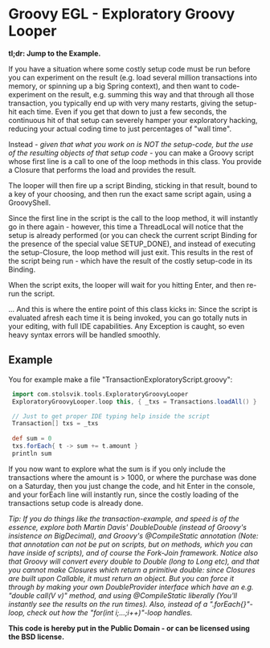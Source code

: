 Groovy EGL - Exploratory Groovy Looper
========================================

**tl;dr: Jump to the Example.**

If you have a situation where some costly setup code must be run before you can experiment on the result (e.g. load several million transactions into memory, or spinning up a big Spring context), and then want to code-experiment on the result, e.g. summing this way and that through all those transaction, you typically end up with very many restarts, giving the setup-hit each time. Even if you get that down to just a few seconds, the continuous hit of that setup can severely hamper your exploratory hacking, reducing your actual coding time to just percentages of "wall time".
 
Instead - _given that what you work on is NOT the setup-code, but the use of the resulting objects of that setup code_ - you can make a Groovy script whose first line is a call to one of the loop methods in this class. You provide a Closure that performs the load and provides the result.

The looper will then fire up a script Binding, sticking in that result, bound to a key of your choosing, and then run the exact same script again, using a GroovyShell.

Since the first line in the script is the call to the loop method, it will instantly go in there again - however, this time a ThreadLocal will notice that the setup is already performed (or you can check the current script Binding for the presence of the special value SETUP_DONE), and instead of executing the setup-Closure, the loop method will just exit. This results in the rest of the script being run - which have the result of the costly setup-code in its Binding.

When the script exits, the looper will wait for you hitting Enter, and then re-run the script.

... And this is where the entire point of this class kicks in: Since the script is evaluated afresh each time it is being invoked, you can go totally nuts in your editing, with full IDE capabilities. Any Exception is caught, so even heavy syntax errors will be handled smoothly.

Example
--------
You for example make a file "TransactionExploratoryScript.groovy":
```groovy
 import com.stolsvik.tools.ExploratoryGroovyLooper
 ExploratoryGroovyLooper.loop this, { _txs = Transactions.loadAll() }

 // Just to get proper IDE typing help inside the script
 Transaction[] txs = _txs
 
 def sum = 0
 txs.forEach{ t -> sum += t.amount }
 println sum
```

If you now want to explore what the sum is if you only include the transactions where the amount is > 1000, or where the purchase was done on a Saturday, then you just change the code, and hit Enter in the console, and your forEach line will instantly run, since the costly loading of the transactions setup code is already done.

_Tip: If you do things like the transaction-example, and speed is of the essence, explore both Martin Davis' DoubleDouble (instead of Groovy's insistence on BigDecimal), and Groovy's @CompileStatic annotation (Note: that annotation can not be put on scripts, but on methods, which you can have inside of scripts), and of course the Fork-Join framework. Notice also that Groovy will convert every double to Double (long to Long etc), and that you cannot make Closures which return a primitive double: since Closures are built upon Callable, it must return an object. But you can force it through by making your own DoubleProvider interface which have an e.g. "double call(V v)" method, and using @CompileStatic liberally (You'll instantly see the results on the run times). Also, instead of a ".forEach{}"-loop, check out how the "for(int i;...;i++)"-loop handles._

**This code is hereby put in the Public Domain - or can be licensed using the BSD license.**
